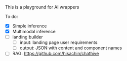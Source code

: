This is a playground for AI wrappers

To do:

- [x] Simple inference
- [x] Multimodal inference
- [ ] landing builder
  - [ ] input: landing page user requirements
  - [ ] output: JSON with content and component names
- [ ] RAG: https://github.com/hisachin/chathive